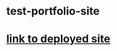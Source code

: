 # test-portfolio-site

# [link to deployed site](https://640c0a5b1b95cd49ee08365c--gorgeous-souffle-e1eaf1.netlify.app/)